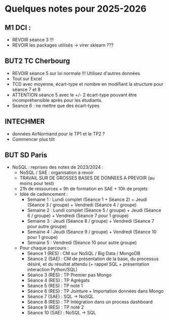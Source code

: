 # Quelques notes pour 2025-2026

## M1 DCI : 

- REVOIR séance 3 !!!
- REVOIR les packages utilisés -> virer sklearn ???

## BUT2 TC Cherbourg 

- REVOIR séance 5 sur loi normale !!! Utilisez d'autres données
- Tout sur Excel
- TCD avec moyenne, écart-type et nombre en modifiant la structure pour séance 7 et 8
- ATTENTION séance 5 avec le +/- 2 écart-type pouvant être incompréhensible après pour les étudiants.
- Seance 6 : ne mettre que des écart-types

## INTECHMER

- données AirNormand pour le TP1 et le TP2 ?
- Commencer plus tôt

## BUT SD Paris

- NoSQL : reprises des notes de 2023/2024 :
    - NoSQL / SAE : organisation à revoir
    - TRAVAIL SUR DE GROSSES BASES DE DONNEES A PREVOIR (au moins pour test)
    - 21h de ressources + 9h de formation en SAE + 10h de projets
    - Idée de cadencement :
        - Semaine 1 : Lundi complet (Séance 1 + Séance 2) + Jeudi (Séance 3 / groupe) + Vendredi (Séance 4 / groupe)
        - Semaine 2 : Lundi complet (Séance 5 / groupe) + Jeudi (Séance 6 / groupe) + Vendredi (Séance 7 pour 1 groupe)
        - Semaine 3 : Jeudi (Séance 8 / groupe) + Vendredi (Séance 7 pour autre groupe)
        - Semaine 4 : Jeudi (Séance 9 / groupe) + Vendredi (Séance 10 pour 1 groupe)
        - Semaine 5 : Vendredi (Séance 10 pour autre groupe)
    - Pour chaque parcours :
        - Séance 1 (RES) : CM sur NoSQL / Big Data / MongoDB
        - Séance 2 (SAE) : CM de présentation de la base, du processus désiré, et du résultat attendu (+ rappel SQL + présentation interaction Python/SQL)
        - Séance 3 (RES) : TP Premier pas Mongo
        - Séance 4 (RES) : TP Agrégats
        - Séance 5 (RES) : TP noté 1
        - Séance 6 (RES) : TP Jointure + Importation données dans Mongo
        - Séance 7 (SAE) : SQL -> NoSQL
        - Séance 8 (RES) : TP Intégration dans un process dashboard
        - Séance 9 (RES) : TP noté 2
        - Séance 10 (SAE) : NoSQL -> SQL